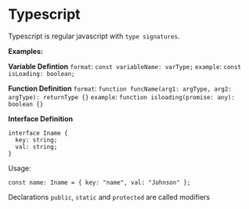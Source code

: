 # Typescript
Typescript is regular javascript with `type signatures`.

**Examples:**

**Variable Defintion**
`format`: `const variableName: varType;`
`example`: `const isLoading: boolean;`

**Function Definition**
`format`: `function funcName(arg1: argType, arg2: argType): returnType {}`
`example`: `function isloading(promise: any): boolean {}`

**Interface Definition**
```
interface Iname {
  key: string;
  val: string;
}
```
Usage:
```
const name: Iname = { key: "name", val: "Johnson" };
```

Declarations `public`, `static` and `protected` are called modifiers